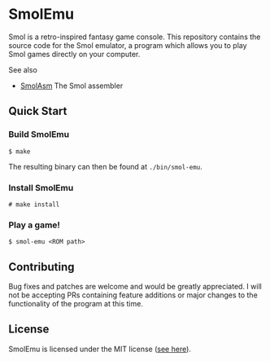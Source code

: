 # SmolEmu

Smol is a retro-inspired fantasy game console.
This repository contains the source code for the Smol emulator,
a program which allows you to play Smol games directly on your computer.

See also
- [SmolAsm](https://github.com/Suirabu/smol-asm)
    The Smol assembler

## Quick Start

### Build SmolEmu

```
$ make
```

The resulting binary can then be found at `./bin/smol-emu`.

### Install SmolEmu

```
# make install
```

### Play a game!

```
$ smol-emu <ROM path>
```

## Contributing

Bug fixes and patches are welcome and would be greatly appreciated.
I will not be accepting PRs containing feature additions or major changes to the functionality of the program at this time.

## License

SmolEmu is licensed under the MIT license ([see here](./LICENSE)).
